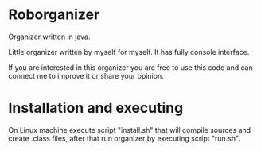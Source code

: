 # Roborganizer
Organizer written in java.

Little organizer written by myself for myself. It has fully console interface.

If you are interested in this organizer you are free to use this code and can connect me to improve it or share your opinion.

# Installation and executing

On Linux machine execute script "install.sh" that will compile sources and create .class files, after that run organizer by executing script "run.sh".
